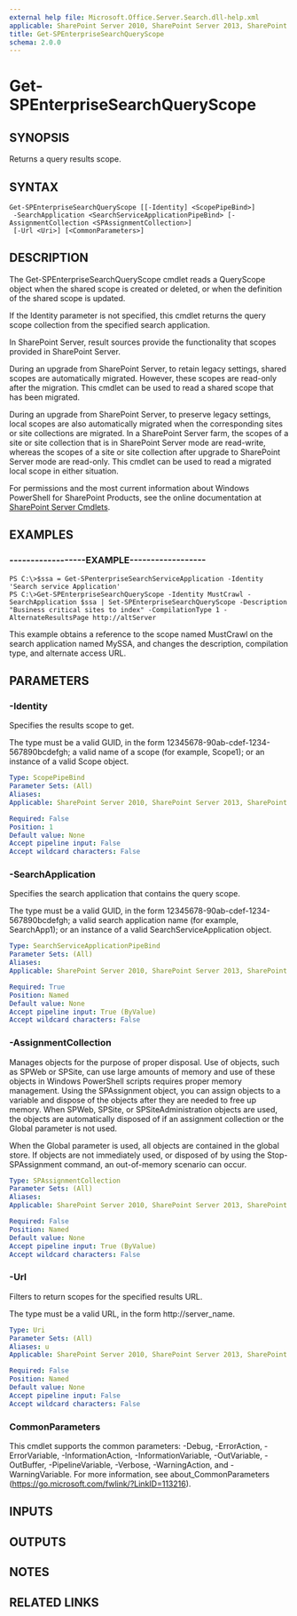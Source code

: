 ```yaml
---
external help file: Microsoft.Office.Server.Search.dll-help.xml
applicable: SharePoint Server 2010, SharePoint Server 2013, SharePoint Server 2016, SharePoint Server 2019
title: Get-SPEnterpriseSearchQueryScope
schema: 2.0.0
---
```


# Get-SPEnterpriseSearchQueryScope

## SYNOPSIS
Returns a query results scope.

## SYNTAX

```
Get-SPEnterpriseSearchQueryScope [[-Identity] <ScopePipeBind>]
 -SearchApplication <SearchServiceApplicationPipeBind> [-AssignmentCollection <SPAssignmentCollection>]
 [-Url <Uri>] [<CommonParameters>]
```

## DESCRIPTION
The Get-SPEnterpriseSearchQueryScope cmdlet reads a QueryScope object when the shared scope is created or deleted, or when the definition of the shared scope is updated.

If the Identity parameter is not specified, this cmdlet returns the query scope collection from the specified search application.

In SharePoint Server, result sources provide the functionality that scopes provided in SharePoint Server.

During an upgrade from SharePoint Server, to retain legacy settings, shared scopes are automatically migrated.
However, these scopes are read-only after the migration.
This cmdlet can be used to read a shared scope that has been migrated.

During an upgrade from SharePoint Server, to preserve legacy settings, local scopes are also automatically migrated when the corresponding sites or site collections are migrated.
In a SharePoint Server farm, the scopes of a site or site collection that is in SharePoint Server mode are read-write, whereas the scopes of a site or site collection after upgrade to SharePoint Server mode are read-only.
This cmdlet can be used to read a migrated local scope in either situation.

For permissions and the most current information about Windows PowerShell for SharePoint Products, see the online documentation at [SharePoint Server Cmdlets](https://docs.microsoft.com/powershell/sharepoint/sharepoint-server/sharepoint-server-cmdlets).

## EXAMPLES

### ------------------EXAMPLE------------------ 
```
PS C:\>$ssa = Get-SPenterpriseSearchServiceApplication -Identity 'Search service Application'
PS C:\>Get-SPEnterpriseSearchQueryScope -Identity MustCrawl -SearchApplication $ssa | Set-SPEnterpriseSearchQueryScope -Description "Business critical sites to index" -CompilationType 1 -AlternateResultsPage http://altServer
```

This example obtains a reference to the scope named MustCrawl on the search application named MySSA, and changes the description, compilation type, and alternate access URL.

## PARAMETERS

### -Identity
Specifies the results scope to get.

The type must be a valid GUID, in the form 12345678-90ab-cdef-1234-567890bcdefgh; a valid name of a scope (for example, Scope1); or an instance of a valid Scope object.

```yaml
Type: ScopePipeBind
Parameter Sets: (All)
Aliases: 
Applicable: SharePoint Server 2010, SharePoint Server 2013, SharePoint Server 2016, SharePoint Server 2019

Required: False
Position: 1
Default value: None
Accept pipeline input: False
Accept wildcard characters: False
```

### -SearchApplication
Specifies the search application that contains the query scope.

The type must be a valid GUID, in the form 12345678-90ab-cdef-1234-567890bcdefgh; a valid search application name (for example, SearchApp1); or an instance of a valid SearchServiceApplication object.

```yaml
Type: SearchServiceApplicationPipeBind
Parameter Sets: (All)
Aliases: 
Applicable: SharePoint Server 2010, SharePoint Server 2013, SharePoint Server 2016, SharePoint Server 2019

Required: True
Position: Named
Default value: None
Accept pipeline input: True (ByValue)
Accept wildcard characters: False
```

### -AssignmentCollection
Manages objects for the purpose of proper disposal. Use of objects, such as SPWeb or SPSite, can use large amounts of memory and use of these objects in Windows PowerShell scripts requires proper memory management. Using the SPAssignment object, you can assign objects to a variable and dispose of the objects after they are needed to free up memory. When SPWeb, SPSite, or SPSiteAdministration objects are used, the objects are automatically disposed of if an assignment collection or the Global parameter is not used.

When the Global parameter is used, all objects are contained in the global store. If objects are not immediately used, or disposed of by using the Stop-SPAssignment command, an out-of-memory scenario can occur.

```yaml
Type: SPAssignmentCollection
Parameter Sets: (All)
Aliases: 
Applicable: SharePoint Server 2010, SharePoint Server 2013, SharePoint Server 2016, SharePoint Server 2019

Required: False
Position: Named
Default value: None
Accept pipeline input: True (ByValue)
Accept wildcard characters: False
```

### -Url
Filters to return scopes for the specified results URL.

The type must be a valid URL, in the form http://server_name.

```yaml
Type: Uri
Parameter Sets: (All)
Aliases: u
Applicable: SharePoint Server 2010, SharePoint Server 2013, SharePoint Server 2016, SharePoint Server 2019

Required: False
Position: Named
Default value: None
Accept pipeline input: False
Accept wildcard characters: False
```

### CommonParameters
This cmdlet supports the common parameters: -Debug, -ErrorAction, -ErrorVariable, -InformationAction, -InformationVariable, -OutVariable, -OutBuffer, -PipelineVariable, -Verbose, -WarningAction, and -WarningVariable. For more information, see about_CommonParameters (https://go.microsoft.com/fwlink/?LinkID=113216).

## INPUTS

## OUTPUTS

## NOTES

## RELATED LINKS

